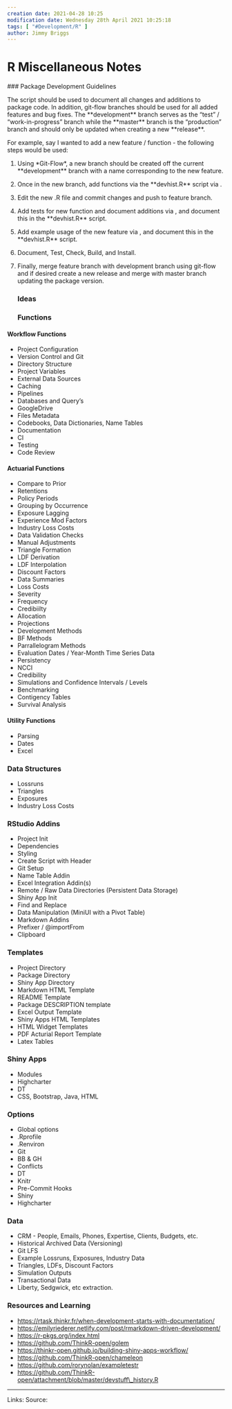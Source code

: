```yaml
---
creation date: 2021-04-28 10:25
modification date: Wednesday 28th April 2021 10:25:18
tags: [ "#Development/R" ]
author: Jimmy Briggs
---
```


# R Miscellaneous Notes

\### Package Development Guidelines

The  script should be used to document all changes and additions to
package code. In addition, git-flow branches should be used for all
added features and bug fixes. The \*\*development\*\* branch serves as the
“test” / “work-in-progress” branch while the \*\*master\*\* branch is the
“production” branch and should only be updated when creating a new
\*\*release\*\*.

For example, say I wanted to add a new feature / function - the
following steps would be used:

1.  Using \*Git-Flow\*, a new branch should be created off the current
    \*\*development\*\* branch with a name corresponding to the new feature.
2.  Once in the new branch, add functions via the \*\*devhist.R\*\* script
    via .
3.  Edit the new .R file and commit changes and push to feature branch.
4.  Add tests for new function and document additions via , and document
    this in the \*\*devhist.R\*\* script.
5.  Add example usage of the new feature via , and document this in the
    \*\*devhist.R\*\* script.
6.  Document, Test, Check, Build, and Install.
7.  Finally, merge feature branch with development branch using git-flow
    and if desired create a new release and merge with master branch
    updating the package version.
	
	### Ideas
	
	### Functions

#### Workflow Functions

  - Project Configuration
  - Version Control and Git
  - Directory Structure
  - Project Variables
  - External Data Sources
  - Caching
  - Pipelines
  - Databases and Query’s
  - GoogleDrive
  - Files Metadata
  - Codebooks, Data Dictionaries, Name Tables
  - Documentation
  - CI
  - Testing
  - Code Review

#### Actuarial Functions

  - Compare to Prior
  - Retentions
  - Policy Periods
  - Grouping by Occurrence
  - Exposure Lagging
  - Experience Mod Factors
  - Industry Loss Costs
  - Data Validation Checks
  - Manual Adjustments
  - Triangle Formation
  - LDF Derivation
  - LDF Interpolation
  - Discount Factors
  - Data Summaries
  - Loss Costs
  - Severity
  - Frequency
  - Credibiilty
  - Allocation
  - Projections
  - Development Methods
  - BF Methods
  - Parrallelogram Methods
  - Evaluation Dates / Year-Month Time Series Data
  - Persistency
  - NCCI
  - Credibility
  - Simulations and Confidence Intervals / Levels
  - Benchmarking
  - Contigency Tables
  - Survival Analysis

#### Utility Functions

  - Parsing
  - Dates
  - Excel

### Data Structures

  - Lossruns
  - Triangles
  - Exposures
  - Industry Loss Costs

### RStudio Addins

  - Project Init
  - Dependencies
  - Styling
  - Create Script with Header
  - Git Setup
  - Name Table Addin
  - Excel Integration Addin(s)
  - Remote / Raw Data Directories (Persistent Data Storage)
  - Shiny App Init
  - Find and Replace
  - Data Manipulation (MiniUI with a Pivot Table)
  - Markdown Addins
  - Prefixer / @importFrom
  - Clipboard

### Templates

  - Project Directory
  - Package Directory
  - Shiny App Directory
  - Markdown HTML Template
  - README Template
  - Package DESCRIPTION template
  - Excel Output Template
  - Shiny Apps HTML Templates
  - HTML Widget Templates
  - PDF Acturial Report Template
  - Latex Tables

### Shiny Apps

  - Modules
  - Highcharter
  - DT
  - CSS, Bootstrap, Java, HTML

### Options

  - Global options
  - .Rprofile
  - .Renviron
  - Git
  - BB & GH
  - Conflicts
  - DT
  - Knitr
  - Pre-Commit Hooks
  - Shiny
  - Highcharter

### Data

  - CRM - People, Emails, Phones, Expertise, Clients, Budgets, etc.
  - Historical Archived Data (Versioning)
  - Git LFS
  - Example Lossruns, Exposures, Industry Data
  - Triangles, LDFs, Discount Factors
  - Simulation Outputs
  - Transactional Data
  - Liberty, Sedgwick, etc extraction.

### Resources and Learning

  - <https://rtask.thinkr.fr/when-development-starts-with-documentation/>
  - <https://emilyriederer.netlify.com/post/rmarkdown-driven-development/>
  - <https://r-pkgs.org/index.html>
  - <https://github.com/ThinkR-open/golem>
  - <https://thinkr-open.github.io/building-shiny-apps-workflow/>
  - <https://github.com/ThinkR-open/chameleon>
  - <https://github.com/rorynolan/exampletestr>
  - <https://github.com/ThinkR-open/attachment/blob/master/devstuff\_history.R>

***
Links: 
Source:

